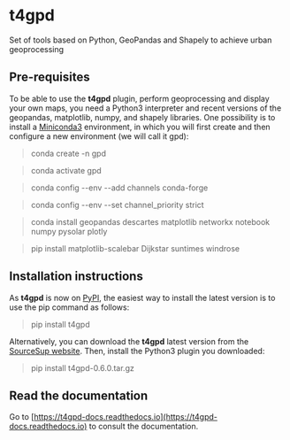 # t4gpd
Set of tools based on Python, GeoPandas and Shapely to achieve urban geoprocessing

## Pre-requisites
To be able to use the **t4gpd** plugin, perform geoprocessing and display your own maps, you need a Python3 interpreter and recent versions of the geopandas, matplotlib, numpy, and shapely libraries. One possibility is to install a [Miniconda3](https://docs.conda.io/en/latest/miniconda.html) environment, in which you will first create and then configure a new environment (we will call it gpd):
> conda create -n gpd

> conda activate gpd

> conda config --env --add channels conda-forge

> conda config --env --set channel_priority strict

> conda install geopandas descartes matplotlib networkx notebook numpy pysolar plotly

> pip install matplotlib-scalebar Dijkstar suntimes windrose

## Installation instructions
As **t4gpd** is now on [PyPI](https://pypi.org/project/t4gpd/), the easiest way to install the latest version is to use the pip command as follows:
> pip install t4gpd

Alternatively, you can download the **t4gpd** latest version from the [SourceSup website](https://sourcesup.renater.fr/projects/t4gs). Then, install the Python3 plugin you downloaded:
> pip install t4gpd-0.6.0.tar.gz

## Read the documentation
Go to [https://t4gpd-docs.readthedocs.io](https://t4gpd-docs.readthedocs.io) to consult the documentation.

